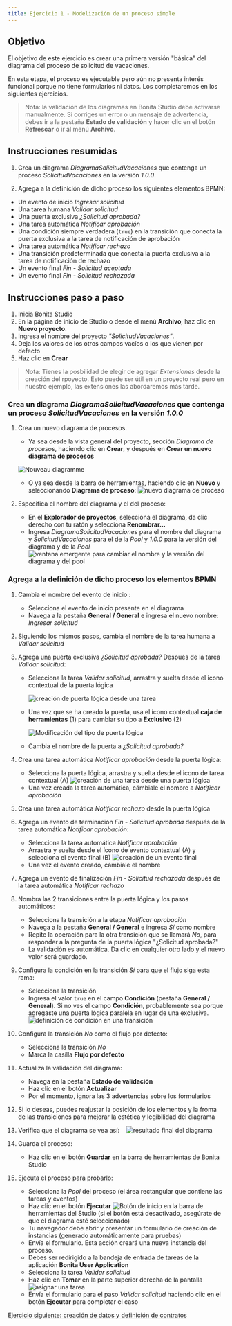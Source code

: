 ```yaml
---
title: Ejercicio 1 - Modelización de un proceso simple
---
```


## Objetivo

El objetivo de este ejercicio es crear una primera versión "básica" del diagrama del proceso de solicitud de vacaciones.

En esta etapa, el proceso es ejecutable pero aún no presenta interés funcional porque no tiene formularios ni datos.
Los completaremos en los siguientes ejercicios.

> Nota: la validación de los diagramas en Bonita Studio debe activarse manualmente. Si corriges un error o un mensaje de advertencia, debes ir a la pestaña **Estado de validación** y hacer clic en el botón **Refrescar** o ir al menú **Archivo**.

## Instrucciones resumidas

1. Crea un diagrama *DiagramaSolicitudVacaciones* que contenga un proceso *SolicitudVacaciones* en la versión *1.0.0*.

1. Agrega a la definición de dicho proceso los siguientes elementos BPMN:
* Un evento de inicio *Ingresar solicitud*
* Una tarea humana *Validar solicitud*
* Una puerta exclusiva *¿Solicitud aprobada?*
* Una tarea automática *Notificar aprobación*
* Una condición siempre verdadera (`true`) en la transición que conecta la puerta exclusiva a la tarea de notificación de aprobación
* Una tarea automática *Notificar rechazo*
* Una transición predeterminada que conecta la puerta exclusiva a la tarea de notificación de rechazo
* Un evento final *Fin - Solicitud aceptada*
* Un evento final *Fin - Solicitud rechazada*

## Instrucciones paso a paso

1. Inicia Bonita Studio
1. En la página de inicio de Studio o desde el menú **Archivo**, haz clic en **Nuevo proyecto**.
1. Ingresa el nombre del proyecto _"SolicitudVacaciones"_.
1. Deja los valores de los otros campos vacíos o los que vienen por defecto 
1. Haz clic en **Crear**

> Nota: Tienes la posbilidad de elegir de agregar *Extensiones* desde la creación del rpoyecto. Esto puede ser útil en un proyecto real pero en nuestro ejemplo, las extensiones las abordaremos más tarde.

### Crea un diagrama *DiagramaSolicitudVacaciones* que contenga un proceso *SolicitudVacaciones* en la versión *1.0.0*

1. Crea un nuevo diagrama de procesos. 
    - Ya sea desde la vista general del proyecto, sección _Diagrama de procesos_, haciendo clic en **Crear**, y después en **Crear un nuevo diagrama de procesos**

    ![Nouveau diagramme](images/ex01/ex1_11.png)
    - O ya sea desde la barra de herramientas, haciendo clic en **Nuevo** y seleccionando **Diagrama de proceso**:
    ![nuevo diagrama de proceso](images/ex01/ex1_10.png)

1. Especifica el nombre del diagrama y el del proceso:
    - En el **Explorador de proyectos**, selecciona el diagrama, da clic derecho con tu ratón y selecciona **Renombrar...**
    - Ingresa *DiagramaSolicitudVacaciones* para el nombre del diagrama y *SolicitudVacaciones* para el de la *Pool* y *1.0.0* para la versión del diagrama y de la *Pool*
   ![ventana emergente para cambiar el nombre y la versión del diagrama y del pool](images/ex01/ex1_01.png)

### Agrega a la definición de dicho proceso los elementos BPMN

1. Cambia el nombre del evento de inicio :
    - Selecciona el evento de inicio presente en el diagrama
    - Navega a la pestaña **General / General** e ingresa el nuevo nombre: *Ingresar solicitud*

1. Siguiendo los mismos pasos, cambia el nombre de la tarea humana a *Validar solicitud*

1. Agrega una puerta exclusiva *¿Solicitud aprobada?* Después de la tarea *Validar solicitud*:
    - Selecciona la tarea *Validar solicitud*, arrastra y suelta desde el icono contextual de la puerta lógica

        ![creación de puerta lógica desde una tarea](images/ex01/ex1_02.png)
    - Una vez que se ha creado la puerta, usa el ícono contextual **caja de herramientas** (1) para cambiar su tipo a **Exclusivo** (2)
    
        ![Modificación del tipo de puerta lógica](images/ex01/ex1_03.png)
    - Cambia el nombre de la puerta a *¿Solicitud aprobada?*

1. Crea una tarea automática *Notificar aprobación* desde la puerta lógica:
    - Selecciona la puerta lógica, arrastra y suelta desde el icono de tarea contextual (A)
        ![creación de una tarea desde una puerta lógica](images/ex01/ex1_04.png)
    - Una vez creada la tarea automática, cámbiale el nombre a *Notificar aprobación*

1. Crea una tarea automática *Notificar rechazo* desde la puerta lógica

1. Agrega un evento de terminación *Fin - Solicitud aprobada* después de la tarea automática *Notificar aprobación*:
    - Selecciona la tarea automática *Notificar aprobación*
    - Arrastra y suelta desde el ícono de evento contextual (A) y selecciona el evento final (B)
        ![creación de un evento final](images/ex01/ex1_05.png)
    - Una vez el evento creado, cámbiale el nombre

1. Agrega un evento de finalización *Fin - Solicitud rechazada* después de la tarea automática *Notificar rechazo*

1. Nombra las 2 transiciones entre la puerta lógica y los pasos automáticos:
    - Selecciona la transición a la etapa *Notificar aprobación*
    - Navega a la pestaña **General / General** e ingresa *Sí* como nombre
    - Repite la operación para la otra transición que se llamará *No*, para responder a la pregunta de la puerta lógica "¿Solicitud aprobada?"
    - La validación es automática. Da clic en cualquier otro lado y el nuevo valor será guardado. 

1. Configura la condición en la transición *Sí* para que el flujo siga esta rama:
    - Selecciona la transición
    - Ingresa el valor `true` en el campo **Condición** (pestaña **General / General**). Si no ves el campo **Condición**, probablemente sea porque agregaste una puerta lógica paralela en lugar de una exclusiva.
    ![definición de condición en una transición](images/ex01/ex1_06.png)

1. Configura la transición *No* como el flujo por defecto:
    - Selecciona la transición *No*
    - Marca la casilla **Flujo por defecto**

1. Actualiza la validación del diagrama:
    - Navega en la pestaña **Estado de validación**
    - Haz clic en el botón **Actualizar**
    - Por el momento, ignora las 3 advertencias sobre los formularios

1. Si lo deseas, puedes reajustar la posición de los elementos y la froma de las transiciones para mejorar la estética y legibilidad del diagrama

1. Verifica que el diagrama se vea así:
   ![resultado final del diagrama](images/ex01/ex1_07.png)

1. Guarda el proceso:
    - Haz clic en el botón **Guardar** en la barra de herramientas de Bonita Studio

1. Ejecuta el proceso para probarlo:
    - Selecciona la *Pool* del proceso (el área rectangular que contiene las tareas y eventos)
    - Haz clic en el botón **Ejecutar** ![Botón de inicio](images/ex01/ex1_08.png) en la barra de herramientas del Studio (si el botón está desactivado, asegúrate de que el diagrama esté seleccionado)
    - Tu navegador debe abrir y presentar un formulario de creación de instancias (generado automáticamente para pruebas)
    - Envía el formulario. Esta acción creará una nueva instancia del proceso.
    - Debes ser redirigido a la bandeja de entrada de tareas de la aplicación **Bonita User Application**
    - Selecciona la tarea *Validar solicitud*
    - Haz clic en **Tomar** en la parte superior derecha de la pantalla
    ![asignar una tarea](images/ex01/ex1_09.png)
    - Envía el formulario para el paso *Validar solicitud* haciendo clic en el botón **Ejecutar** para completar el caso

[Ejercicio siguiente: creación de datos y definición de contratos](02-timers.md)
